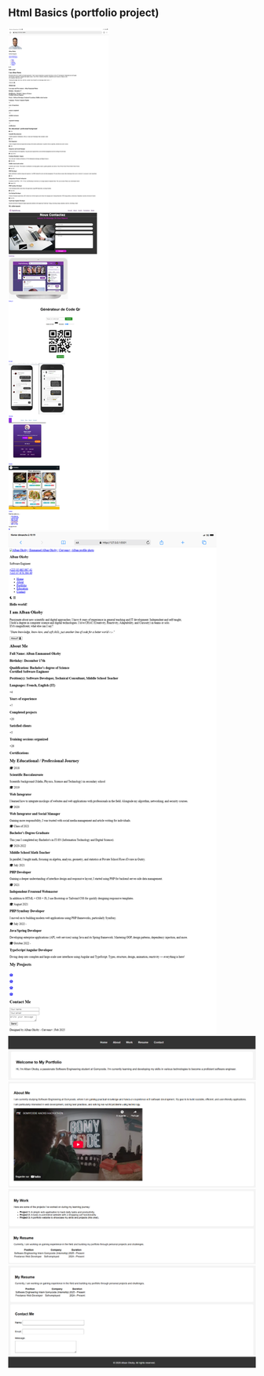 ## Html Basics (portfolio project)
<img src="./screenshots/vue.png" />
<img src="./screenshots/portfolio.png" />

<img src="./screenshots/navbar_home.PNG" />

<img src="./screenshots/about.PNG" />

<img src="./screenshots/work_resume.PNG" />

<img src="./screenshots/contact_footer.PNG" />
